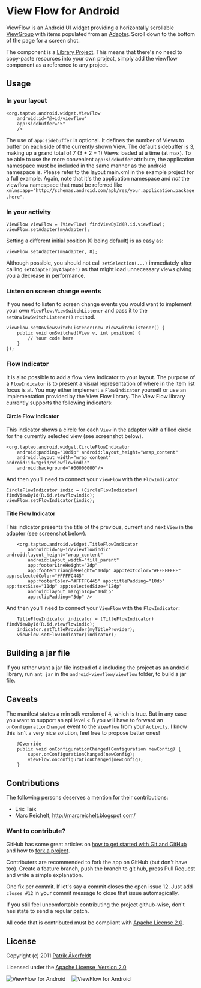 # View Flow for Android

ViewFlow is an Android UI widget providing a horizontally scrollable [ViewGroup](http://developer.android.com/reference/android/view/ViewGroup.html) with items populated from an [Adapter](http://developer.android.com/reference/android/widget/Adapter.html). Scroll down to the bottom of the page for a screen shot.

The component is a [Library Project](http://developer.android.com/guide/developing/eclipse-adt.html#libraryProject). This means that there's no need to copy-paste resources into your own project, simply add the viewflow component as a reference to any project.

## Usage

### In your layout

    <org.taptwo.android.widget.ViewFlow
	    android:id="@+id/viewflow"
	    app:sidebuffer="5"
        />

The use of `app:sidebuffer` is optional. It defines the number of Views to buffer on each side of the currently shown View. The default sidebuffer is 3, making up a grand total of 7 (3 * 2 + 1) Views loaded at a time (at max).
To be able to use the more convenient `app:sidebuffer` attribute, the application namespace must be included in the same manner as the android namespace is. Please refer to the layout main.xml in the example project for a full example. Again, note that it's the application namespace and *not* the viewflow namespace that must be referred like `xmlns:app="http://schemas.android.com/apk/res/your.application.package.here"`.

### In your activity

    ViewFlow viewFlow = (ViewFlow) findViewById(R.id.viewflow);
    viewFlow.setAdapter(myAdapter);
    
Setting a different initial position (0 being default) is as easy as:

    viewFlow.setAdapter(myAdapter, 8);
    
Although possible, you should not call `setSelection(...)` immediately after calling `setAdapter(myAdapter)` as that might load unnecessary views giving you a decrease in performance.

### Listen on screen change events

If you need to listen to screen change events you would want to implement your own `ViewFlow.ViewSwitchListener` and pass it to the `setOnViewSwitchListener()` method.

    viewFlow.setOnViewSwitchListener(new ViewSwitchListener() {
        public void onSwitched(View v, int position) {
            // Your code here
        }
    });

### Flow Indicator
It is also possible to add a flow view indicator to your layout. The purpose of a `FlowIndicator` is to present a visual representation of where in the item list focus is at. You may either implement a `FlowIndicator` yourself or use an implementation provided by the View Flow library. The View Flow library currently supports the following indicators:

#### Circle Flow Indicator ####
This indicator shows a circle for each `View` in the adapter with a filled circle for the currently selected view (see screenshot below).

	<org.taptwo.android.widget.CircleFlowIndicator
		android:padding="10dip" android:layout_height="wrap_content"
		android:layout_width="wrap_content" android:id="@+id/viewflowindic"
		android:background="#00000000"/>

And then you'll need to connect your `ViewFlow` with the `FlowIndicator`:

	CircleFlowIndicator indic = (CircleFlowIndicator) findViewById(R.id.viewflowindic);
	viewFlow.setFlowIndicator(indic);

#### Title Flow Indicator ####
This indicator presents the title of the previous, current and next `View` in the adapter (see screenshot below).

		<org.taptwo.android.widget.TitleFlowIndicator
			android:id="@+id/viewflowindic" android:layout_height="wrap_content"
			android:layout_width="fill_parent"
			app:footerLineHeight="2dp"
			app:footerTriangleHeight="10dp" app:textColor="#FFFFFFFF" app:selectedColor="#FFFFC445"
			app:footerColor="#FFFFC445" app:titlePadding="10dp" app:textSize="11dp" app:selectedSize="12dp"
			android:layout_marginTop="10dip"
			app:clipPadding="5dp" />

And then you'll need to connect your `ViewFlow` with the `FlowIndicator`:

		TitleFlowIndicator indicator = (TitleFlowIndicator) findViewById(R.id.viewflowindic);
		indicator.setTitleProvider(myTitleProvider);
		viewFlow.setFlowIndicator(indicator);

## Building a jar file
If you rather want a jar file instead of a including the project as an android library, run `ant jar` in the `android-viewflow/viewflow` folder, to build a jar file.

## Caveats ##
The manifest states a min sdk version of 4, which is true. But in any case you want to support an api level < 8 you will have to forward an `onConfigurationChanged` event to the `ViewFlow` from your `Activity`. I know this isn't a very nice solution, feel free to propose better ones!

		@Override
		public void onConfigurationChanged(Configuration newConfig) {
			super.onConfigurationChanged(newConfig);
			viewFlow.onConfigurationChanged(newConfig);
		}

## Contributions
The following persons deserves a mention for their contributions:

* Eric Taix
* Marc Reichelt, <http://marcreichelt.blogspot.com/>

### Want to contribute?

GitHub has some great articles on [how to get started with Git and GitHub](http://help.github.com/) and how to [fork a project](http://help.github.com/forking/).

Contributers are recommended to fork the app on GitHub (but don't have too). Create a feature branch, push the branch to git hub, press Pull Request and write a simple explanation.

One fix per commit. If let's say a commit closes the open issue 12. Just add `closes #12` in your commit message to close that issue automagically.

If you still feel uncomfortable contributing the project github-wise, don't hesistate to send a regular patch.

All code that is contributed must be compliant with [Apache License 2.0](http://www.apache.org/licenses/LICENSE-2.0.html).

## License
Copyright (c) 2011 [Patrik Åkerfeldt](http://about.me/pakerfeldt)

Licensed under the [Apache License, Version 2.0](http://www.apache.org/licenses/LICENSE-2.0.html)

![ViewFlow for Android](https://github.com/pakerfeldt/android-viewflow/raw/master/viewflow-example/screen.png "ViewFlow for Android") &nbsp;&nbsp; ![ViewFlow for Android](https://github.com/pakerfeldt/android-viewflow/raw/master/viewflow-example/screen2.png "ViewFlow for Android")



